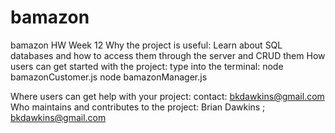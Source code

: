 # bamazon
bamazon HW Week 12
Why the project is useful: Learn about SQL databases and how to access them through the server and CRUD them
How users can get started with the project:
type into the terminal:
node bamazonCustomer.js
node bamazonManager.js

Where users can get help with your project: contact: bkdawkins@gmail.com
Who maintains and contributes to the project: Brian Dawkins ; bkdawkins@gmail.com
